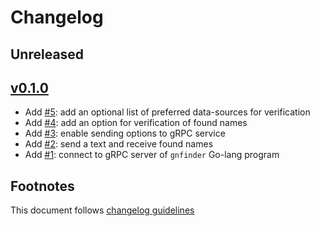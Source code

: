 # Changelog

## Unreleased

## [v0.1.0]

- Add [#5]: add an optional list of preferred data-sources for verification
- Add [#4]: add an option for verification of found names
- Add [#3]: enable sending options to gRPC service
- Add [#2]: send a text and receive found names
- Add [#1]: connect to gRPC server of `gnfinder` Go-lang program

## Footnotes

This document follows [changelog guidelines]

[v0.1.0]: https://github.com/GlobalNamesArchitecture/gnfinder/tree/v0.1.0

[#5]: https://github.com/GlobalNamesArchitecture/gnfinder/issues/5
[#4]: https://github.com/GlobalNamesArchitecture/gnfinder/issues/4
[#3]: https://github.com/GlobalNamesArchitecture/gnfinder/issues/3
[#2]: https://github.com/GlobalNamesArchitecture/gnfinder/issues/2
[#1]: https://github.com/GlobalNamesArchitecture/gnfinder/issues/1


[changelog guidelines]: https://github.com/olivierlacan/keep-a-changelog
